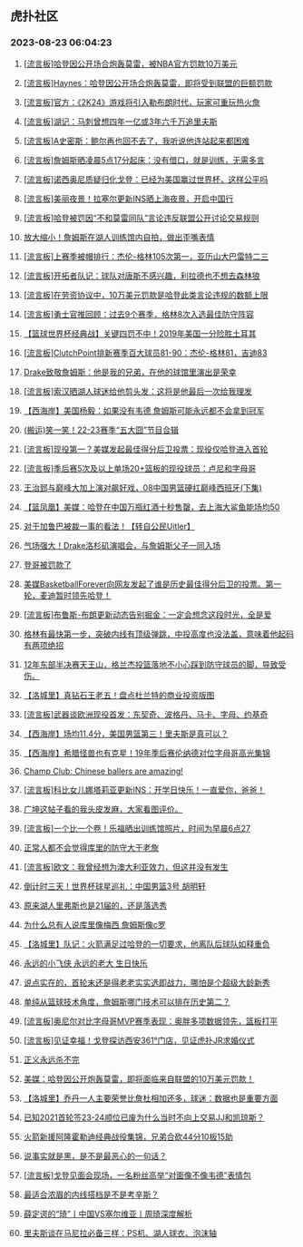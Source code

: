 ## 虎扑社区 
### 2023-08-23 06:04:23

1. [[流言板]哈登因公开场合炮轰莫雷，被NBA官方罚款10万美元](https://bbs.hupu.com/61790238.html)

2. [[流言板]Haynes：哈登因公开场合炮轰莫雷，即将受到联盟的巨额罚款](https://bbs.hupu.com/61790156.html)

3. [[流言板]官方：《2K24》游戏将引入勒布朗时代，玩家可重玩热火詹](https://bbs.hupu.com/61789071.html)

4. [[流言板]湖记：马刺曾想四年一亿或3年六千万追里夫斯](https://bbs.hupu.com/61789131.html)

5. [[流言板]A史密斯：鲍尔再也回不去了，我听说他连站起来都困难](https://bbs.hupu.com/61790372.html)

6. [[流言板]詹姆斯晒凌晨5点17分起床：没有借口，就是训练，无需多言](https://bbs.hupu.com/61787749.html)

7. [[流言板]诺西奥尼质疑归化戈登：已经为美国赢过世界杯，这样公平吗](https://bbs.hupu.com/61790101.html)

8. [[流言板]美丽夜景！拉塞尔更新INS晒上海夜景，开启中国行](https://bbs.hupu.com/61788949.html)

9. [[流言板]哈登被罚因“不和莫雷同队”言论违反联盟公开讨论交易规则](https://bbs.hupu.com/61790596.html)

10. [放大缩小！詹姆斯在湖人训练馆内自拍，做出歪嘴表情](https://bbs.hupu.com/61790024.html)

11. [[流言板]上赛季被帽排行：杰伦-格林105次第一，亚历山大巴雷特二三](https://bbs.hupu.com/61790675.html)

12. [[流言板]开拓者队记：球队对唐斯不感兴趣，利拉德也不想去森林狼](https://bbs.hupu.com/61790803.html)

13. [[流言板]在劳资协议中，10万美元罚款是哈登此类言论违规的数额上限](https://bbs.hupu.com/61790641.html)

14. [[流言板]勇士官推回顾：过去9个赛季，格林8次入选最佳防守阵容](https://bbs.hupu.com/61789403.html)

15. [【篮球世界杯经典战】关键四罚不中！2019年美国一分险胜土耳其](https://bbs.hupu.com/61785772.html)

16. [[流言板]ClutchPoint排新赛季百大球员81-90：杰伦-格林81，吉迪83](https://bbs.hupu.com/61790477.html)

17. [Drake致敬詹姆斯：他是我的兄弟，在他的球馆里演出是荣幸](https://bbs.hupu.com/61785480.html)

18. [[流言板]索汉晒湖人球迷给他剪头发：这将是他最后一次给我理发](https://bbs.hupu.com/61783711.html)

19. [【西海岸】美国杨毅：如果没有韦德 詹姆斯可能永远都不会拿到冠军](https://bbs.hupu.com/61783773.html)

20. [(搬运)笑一笑！22-23赛季“五大囧”节目合辑](https://bbs.hupu.com/61781729.html)

21. [[流言板]现役第一？美媒发起最佳得分后卫投票：现役仅哈登进入首轮](https://bbs.hupu.com/61785435.html)

22. [[流言板]季后赛5次及以上单场20+篮板的现役球员：卢尼和字母哥](https://bbs.hupu.com/61790572.html)

23. [王治郅与巅峰大加上演对飙好戏，08中国男篮硬扛巅峰西班牙(下集)](https://bbs.hupu.com/61786523.html)

24. [【篮凤凰】美媒：哈登在中国万瓶红酒十秒售罄，去上海大鲨鱼能场均50](https://bbs.hupu.com/61786036.html)

25. [对于加鲁巴被裁一事的看法！【转自公民Uitler】](https://bbs.hupu.com/61790699.html)

26. [气场强大！Drake洛杉矶演唱会，与詹姆斯父子一同入场](https://bbs.hupu.com/61783417.html)

27. [登哥被罚款了](https://bbs.hupu.com/61790299.html)

28. [美媒BasketballForever向网友发起了谁是历史最佳得分后卫的投票。第一轮，麦迪暂时领先哈登！](https://bbs.hupu.com/61786880.html)

29. [[流言板]布鲁斯-布朗更新动态告别掘金：一定会想念这段时光，全是爱](https://bbs.hupu.com/61790182.html)

30. [格林有最快第一步，突破内线有顶级弹跳，中投高度也没法盖，意味着他起码有两项绝招](https://bbs.hupu.com/61789778.html)

31. [12年东部半决赛天王山，格兰杰投篮落地不小心踩到防守球员的脚，导致受伤。](https://bbs.hupu.com/61782744.html)

32. [【洛城里】真钻石王老五！盘点杜兰特的商业投资版图](https://bbs.hupu.com/61783788.html)

33. [[流言板]武器谈欧洲现役首发：东契奇、波格丹、马卡、字母、约基奇](https://bbs.hupu.com/61785731.html)

34. [【西海岸】场均11.4分，美国男篮第三！里夫斯是真可以？](https://bbs.hupu.com/61784338.html)

35. [【西海岸】希腊怪兽也有克星！19年季后赛伦纳德对位字母哥高光集锦](https://bbs.hupu.com/61783583.html)

36. [Champ Club: Chinese ballers are amazing!](https://bbs.hupu.com/61781964.html)

37. [[流言板]科比女儿娜塔莉亚更新INS：开学日快乐！一直爱你，爸爸！](https://bbs.hupu.com/61784900.html)

38. [广坤这帖子看的我头皮发麻，大家看图评价。](https://bbs.hupu.com/61788512.html)

39. [[流言板]一个比一个卷！乐福晒出训练馆照片，时间为早晨6点27](https://bbs.hupu.com/61790089.html)

40. [正常人都不会觉得库里的防守大于老詹](https://bbs.hupu.com/61789457.html)

41. [[流言板]欧文：我曾经想为澳大利亚效力，但这并没有发生](https://bbs.hupu.com/61781657.html)

42. [倒计时三天！世界杯球星巡礼：中国男篮3号 胡明轩](https://bbs.hupu.com/61781713.html)

43. [原来湖人里弗斯也是21届的，还是落选秀](https://bbs.hupu.com/61789105.html)

44. [为什么总有人说库里像梅西 詹姆斯像c罗](https://bbs.hupu.com/61788785.html)

45. [【洛城里】队记：火箭满足过哈登的一切要求，他离队后球队如释重负](https://bbs.hupu.com/61779124.html)

46. [永远的小飞侠 永远的老大 生日快乐](https://bbs.hupu.com/61790831.html)

47. [说点实在的，首轮末还是得老老实实选即战力，哪怕是个超级大龄新秀](https://bbs.hupu.com/61786639.html)

48. [单纯从篮球技术角度，詹姆斯哪门技术可以排在历史第二？](https://bbs.hupu.com/61789596.html)

49. [[流言板]奥尼尔对比字母哥MVP赛季表现：奥胖多项数据领先，篮板打平](https://bbs.hupu.com/61788223.html)

50. [[流言板]见证幸福！戈登探访西安361°门店，见证虎扑JR求婚仪式](https://bbs.hupu.com/61790558.html)

51. [正义永远杀不完](https://bbs.hupu.com/61783119.html)

52. [美媒：哈登因公开炮轰莫雷，即将面临来自联盟的10万美元罚款！](https://bbs.hupu.com/61790223.html)

53. [【洛城里】乔丹一人主要荣誉比詹杜相加还多，球迷：数据也是重要方面](https://bbs.hupu.com/61785129.html)

54. [已知2021首轮签23-24顺位已废为什么当时不向上交易JJ和凯琼斯？](https://bbs.hupu.com/61788771.html)

55. [火箭新援阿隆霍勒迪经典战役集锦，兄弟合砍44分10板15助](https://bbs.hupu.com/61787212.html)

56. [说事实就是黑，是不是最恶心的一句话？](https://bbs.hupu.com/61789966.html)

57. [[流言板]戈登见面会现场，一名粉丝高举“对面像不像韦德”表情包](https://bbs.hupu.com/61788321.html)

58. [最适合浓眉的内线搭档是不是考辛斯？](https://bbs.hupu.com/61791049.html)

59. [薛定谔的“琦”丨中国VS塞尔维亚丨周琦深度解析](https://bbs.hupu.com/61780629.html)

60. [里夫斯谈在马尼拉必备三样：PS机、湖人球衣、泡沫轴](https://bbs.hupu.com/61788147.html)

